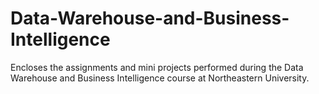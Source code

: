 # Data-Warehouse-and-Business-Intelligence
Encloses the assignments and mini projects performed during the Data Warehouse and Business Intelligence course at Northeastern University.
